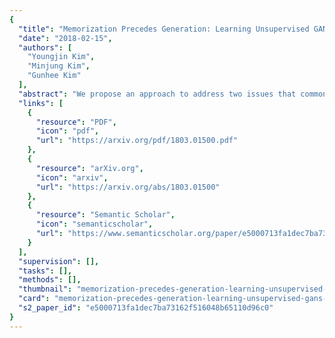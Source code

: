 ```yaml
---
{
  "title": "Memorization Precedes Generation: Learning Unsupervised GANs with Memory Networks",
  "date": "2018-02-15",
  "authors": [
    "Youngjin Kim",
    "Minjung Kim",
    "Gunhee Kim"
  ],
  "abstract": "We propose an approach to address two issues that commonly occur during training of unsupervised GANs. First, since GANs use only a continuous latent distribution to embed multiple classes or clusters of data, they often do not correctly handle the structural discontinuity between disparate classes in a latent space. Second, discriminators of GANs easily forget about past generated samples by generators, incurring instability during adversarial training. We argue that these two infamous problems of unsupervised GAN training can be largely alleviated by a learnable memory network to which both generators and discriminators can access. Generators can effectively learn representation of training samples to understand underlying cluster distributions of data, which ease the structure discontinuity problem. At the same time, discriminators can better memorize clusters of previously generated samples, which mitigate the forgetting problem. We propose a novel end-to-end GAN model named memoryGAN, which involves a memory network that is unsupervisedly trainable and integrable to many existing GAN models. With evaluations on multiple datasets such as Fashion-MNIST, CelebA, CIFAR10, and Chairs, we show that our model is probabilistically interpretable, and generates realistic image samples of high visual fidelity. The memoryGAN also achieves the state-of-the-art inception scores over unsupervised GAN models on the CIFAR10 dataset, without any optimization tricks and weaker divergences.",
  "links": [
    {
      "resource": "PDF",
      "icon": "pdf",
      "url": "https://arxiv.org/pdf/1803.01500.pdf"
    },
    {
      "resource": "arXiv.org",
      "icon": "arxiv",
      "url": "https://arxiv.org/abs/1803.01500"
    },
    {
      "resource": "Semantic Scholar",
      "icon": "semanticscholar",
      "url": "https://www.semanticscholar.org/paper/e5000713fa1dec7ba73162f516048b65110d96c0"
    }
  ],
  "supervision": [],
  "tasks": [],
  "methods": [],
  "thumbnail": "memorization-precedes-generation-learning-unsupervised-gans-with-memory-networks-thumb.jpg",
  "card": "memorization-precedes-generation-learning-unsupervised-gans-with-memory-networks-card.jpg",
  "s2_paper_id": "e5000713fa1dec7ba73162f516048b65110d96c0"
}
---
```


